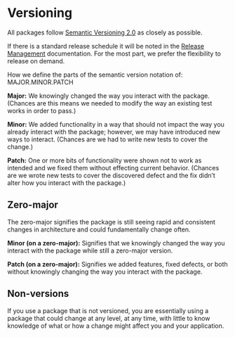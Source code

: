 # Versioning

All packages follow [Semantic Versioning 2.0](https://semver.org/) as closely as possible.

If there is a standard release schedule it will be noted in the [Release Management](https://github.com/8fold/php-shoop/blob/master/.github/RELEASE_MANAGEMENT.md) documentation. For the most part, we prefer the flexibility to release on demand.

How we define the parts of the semantic version notation of: MAJOR.MINOR.PATCH

**Major:** We knowingly changed the way you interact with the package. (Chances are this means we needed to modify the way an existing test works in order to pass.)

**Minor:** We added functionality in a way that should not impact the way you already interact with the package; however, we may have introduced new ways to interact. (Chances are we had to write new tests to cover the change.)

**Patch:** One or more bits of functionality were shown not to work as intended and we fixed them without effecting current behavior. (Chances are we wrote new tests to cover the discovered defect and the fix didn’t alter how you interact with the package.)

## Zero-major

The zero-major signifies the package is still seeing rapid and consistent changes in architecture and could fundamentally change often.

**Minor (on a zero-major):** Signifies that we knowingly changed the way you interact with the package while still a zero-major version.

**Patch (on a zero-major):** Signifies we added features, fixed defects, or both without knowingly changing the way you interact with the package.

## Non-versions

If you use a package that is not versioned, you are essentially using a package that could change at any level, at any time, with little to know knowledge of what or how a change might affect you and your application.
